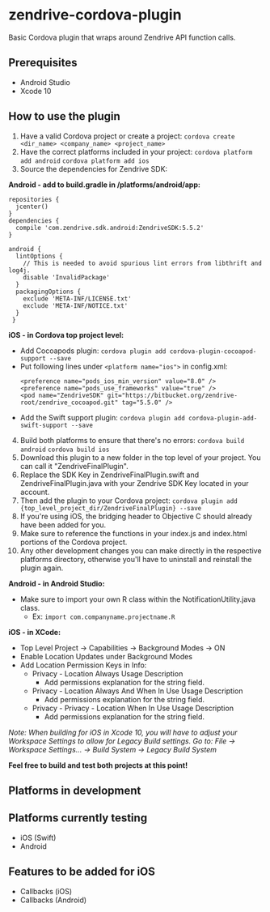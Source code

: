# zendrive-cordova-plugin
Basic Cordova plugin that wraps around Zendrive API function calls.

## Prerequisites
- Android Studio
- Xcode 10

## How to use the plugin
1. Have a valid Cordova project or create a project:
``cordova create <dir_name> <company_name> <project_name>``
2. Have the correct platforms included in your project:
``cordova platform add android``
``cordova platform add ios``
3. Source the dependencies for Zendrive SDK:

**Android - add to build.gradle in /platforms/android/app:**
  ```
  repositories { 
    jcenter()
  }
  dependencies {
    compile 'com.zendrive.sdk.android:ZendriveSDK:5.5.2'
  }
  
  android { 
    lintOptions {
      // This is needed to avoid spurious lint errors from libthrift and log4j.
      disable 'InvalidPackage' 
    }
    packagingOptions {
      exclude 'META-INF/LICENSE.txt' 
      exclude 'META-INF/NOTICE.txt'
    } 
   }  
   ```
**iOS - in Cordova top project level:**
- Add Cocoapods plugin: ``cordova plugin add cordova-plugin-cocoapod-support --save``
- Put following lines under ``<platform name="ios">`` in config.xml:
   ```
   <preference name="pods_ios_min_version" value="8.0" />
   <preference name="pods_use_frameworks" value="true" />
   <pod name="ZendriveSDK" git="https://bitbucket.org/zendrive-root/zendrive_cocoapod.git" tag="5.5.0" />   
   ```
- Add the Swift support plugin: ``cordova plugin add cordova-plugin-add-swift-support --save``
4. Build both platforms to ensure that there's no errors:
``cordova build android``
``cordova build ios``
5. Download this plugin to a new folder in the top level of your project. You can call it "ZendriveFinalPlugin".
6. Replace the SDK Key in ZendriveFinalPlugin.swift and ZendriveFinalPlugin.java with your Zendrive SDK Key located in your account. 
7. Then add the plugin to your Cordova project:
``cordova plugin add {top_level_project_dir/ZendriveFinalPlugin} --save``
8. If you're using iOS, the bridging header to Objective C should already have been added for you.
9. Make sure to reference the functions in your index.js and index.html portions of the Cordova project.
10. Any other development changes you can make directly in the respective platforms directory, otherwise you'll have to uninstall and reinstall the plugin again.

**Android - in Android Studio:**
- Make sure to import your own R class within the NotificationUtility.java class.
  * Ex: ``import com.companyname.projectname.R``

**iOS - in XCode:**
- Top Level Project -> Capabilities -> Background Modes -> ON
- Enable Location Updates under Background Modes
- Add Location Permission Keys in Info: 
  * Privacy - Location Always Usage Description
    * Add permissions explanation for the string field.
  * Privacy - Location Always And When In Use Usage Description
    * Add permissions explanation for the string field.
  * Privacy - Privacy - Location When In Use Usage Description
    * Add permissions explanation for the string field.
  
*Note: When building for iOS in Xcode 10, you will have to adjust your Workspace Settings to allow for Legacy Build settings. Go to: File -> Workspace Settings... -> Build System -> Legacy Build System*

**Feel free to build and test both projects at this point!**

## Platforms in development

## Platforms currently testing
- iOS (Swift)
- Android

## Features to be added for iOS
- Callbacks (iOS)
- Callbacks (Android)
